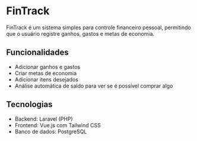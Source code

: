 # FinTrack

FinTrack é um sistema simples para controle financeiro pessoal, permitindo que o usuário registre ganhos, gastos e metas de economia.

## Funcionalidades

- Adicionar ganhos e gastos
- Criar metas de economia
- Adicionar itens desejados
- Análise automática de saldo para ver se é possível comprar algo

## Tecnologias

- Backend: Laravel (PHP)
- Frontend: Vue.js com Tailwind CSS
- Banco de dados: PostgreSQL
